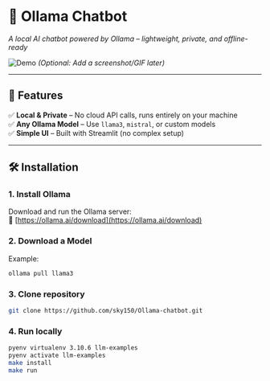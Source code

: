 # 🎈 Ollama Chatbot  
*A local AI chatbot powered by Ollama – lightweight, private, and offline-ready*

![Demo](demo.gif) *(Optional: Add a screenshot/GIF later)*  

---

## 🌟 **Features**  
✅ **Local & Private** – No cloud API calls, runs entirely on your machine  
✅ **Any Ollama Model** – Use `llama3`, `mistral`, or custom models  
✅ **Simple UI** – Built with Streamlit (no complex setup)  

---

## 🛠️ **Installation**  

### 1. **Install Ollama**  
Download and run the Ollama server:  
🔗 [https://ollama.ai/download](https://ollama.ai/download)  

### 2. **Download a Model**  
Example:  
```bash
ollama pull llama3
```

### 3. **Clone repository**
```bash
git clone https://github.com/sky150/Ollama-chatbot.git
```

### 4. Run locally
```bash
pyenv virtualenv 3.10.6 llm-examples
pyenv activate llm-examples
make install
make run
```

